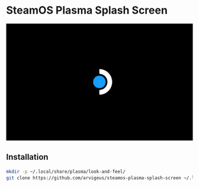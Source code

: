 # SteamOS Plasma Splash Screen

![preview](./preview.gif)

## Installation

```bash
mkdir -p ~/.local/share/plasma/look-and-feel/
git clone https://github.com/arvigeus/steamos-plasma-splash-screen ~/.local/share/plasma/look-and-feel/steamos
```
